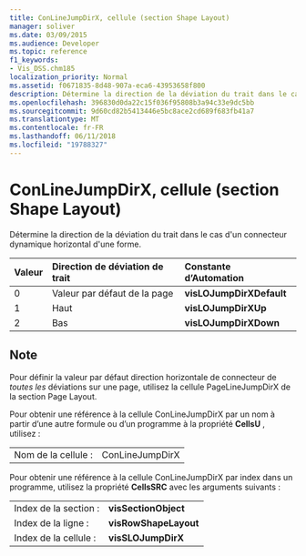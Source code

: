 ```yaml
---
title: ConLineJumpDirX, cellule (section Shape Layout)
manager: soliver
ms.date: 03/09/2015
ms.audience: Developer
ms.topic: reference
f1_keywords:
- Vis_DSS.chm185
localization_priority: Normal
ms.assetid: f0671835-8d48-907a-eca6-43953658f800
description: Détermine la direction de la déviation du trait dans le cas d'un connecteur dynamique horizontal d'une forme.
ms.openlocfilehash: 396830d0da22c15f036f95808b3a94c33e9dc5bb
ms.sourcegitcommit: 9d60cd82b5413446e5bc8ace2cd689f683fb41a7
ms.translationtype: MT
ms.contentlocale: fr-FR
ms.lasthandoff: 06/11/2018
ms.locfileid: "19788327"
---
```

# <a name="conlinejumpdirx-cell-shape-layout-section"></a>ConLineJumpDirX, cellule (section Shape Layout)

Détermine la direction de la déviation du trait dans le cas d'un connecteur dynamique horizontal d'une forme.
  
|**Valeur**|**Direction de déviation de trait**|**Constante d’Automation**|
|:-----|:-----|:-----|
| 0  <br/> | Valeur par défaut de la page  <br/> |**visLOJumpDirXDefault** <br/> |
| 1  <br/> | Haut  <br/> |**visLOJumpDirXUp** <br/> |
| 2  <br/> | Bas  <br/> |**visLOJumpDirXDown** <br/> |
   
## <a name="remarks"></a>Note

Pour définir la valeur par défaut direction horizontale de connecteur de *toutes les* déviations sur une page, utilisez la cellule PageLineJumpDirX de la section Page Layout. 
  
Pour obtenir une référence à la cellule ConLineJumpDirX par un nom à partir d’une autre formule ou d’un programme à la propriété **CellsU** , utilisez : 
  
|||
|:-----|:-----|
| Nom de la cellule :  <br/> | ConLineJumpDirX  <br/> |
   
Pour obtenir une référence à la cellule ConLineJumpDirX par index dans un programme, utilisez la propriété **CellsSRC** avec les arguments suivants : 
  
|||
|:-----|:-----|
| Index de la section :  <br/> |**visSectionObject** <br/> |
| Index de la ligne :  <br/> |**visRowShapeLayout** <br/> |
| Index de la cellule :  <br/> |**visSLOJumpDirX** <br/> |
   

